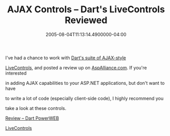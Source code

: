 ﻿---
title: AJAX Controls – Dart's LiveControls Reviewed
date: "2005-08-04T11:13:14.4900000-04:00"
description: I've had a chance to work with Dart's suite of AJAX-style LiveControls, and posted a review up on AspAlliance.com.
featuredImage: /img/default-post-image.jpg
---

I've had a chance to work with [Dart's suite of AJAX-style](http://dart.com/powerweb/livecontrols.asp)

[LiveControls](http://dart.com/powerweb/livecontrols.asp), and posted a review up on [AspAlliance.com](http://aspalliance.com/). If you're interested

in adding AJAX capabilities to your ASP.NET applications, but don't want to have

to write a lot of code (especially client-side code), I highly recommend you

take a look at these controls.

[Review – Dart PowerWEB](http://aspalliance.com/702)[](http://aspalliance.com/702)

[LiveControls](http://aspalliance.com/702)

